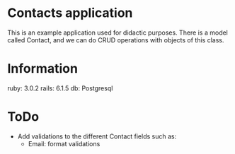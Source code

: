 # Contacts application

This is an example application used for didactic purposes. There is a model called Contact, and we can do CRUD operations with objects of this class.

# Information

ruby: 3.0.2
rails: 6.1.5
db: Postgresql

# ToDo

- Add validations to the different Contact fields such as:
  - Email: format validations